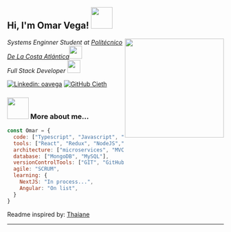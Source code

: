 <h2> Hi, I'm Omar Vega! <img src="https://media.giphy.com/media/mGcNjsfWAjY5AEZNw6/giphy.gif" width="50"></h2>
<img align='right' src="https://oavegafolio.vercel.app/_next/image?url=https%3A%2F%2Fmiro.medium.com%2Fmax%2F1360%2F1*IRGHmiGsa16stedQvIaZfw.gif&w=384&q=75" width="230">
<p><em>Systems Enginner Student at <a href="https://pca.edu.co/wp/">Politécnico De La Costa Atlántica</a><img src="https://media.giphy.com/media/fYSnHlufseco8Fh93Z/giphy.gif" width="30"></br>Full Stack Developer <img src="https://media.giphy.com/media/WUlplcMpOCEmTGBtBW/giphy.gif" width="30"> 
</em></p>

[![Linkedin: oavega](https://img.shields.io/badge/-oavega-blue?style=flat-square&logo=Linkedin&logoColor=white&link=https://www.linkedin.com/in/oavega/)](https://www.linkedin.com/in/oavega/)
[![GitHub Cieth](https://img.shields.io/github/followers/Cieth?label=follow&style=social)](https://github.com/Cieth)


### <img src="https://media.giphy.com/media/VgCDAzcKvsR6OM0uWg/giphy.gif" width="50"> More about me...  

```javascript
const Omar = {
  code: ["Typescript", "Javascript", "HTML", "CSS", "Java"],
  tools: ["React", "Redux", "NodeJS","ExpressJS", "TailwindCSS"],
  architecture: ["microservices", "MVC"],
  database: ["MongoDB", "MySQL"],
  versionControlTools: ["GIT", "GitHub"],
  agile: "SCRUM",
  learning: {
    NextJS: "In process...",
    Angular: "On list",
  }
}
```
Readme inspired by:  <a href="https://github.com/Thaiane" target="_blank">Thaiane</a>

---

